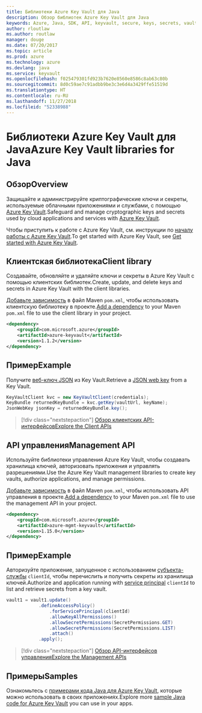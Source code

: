 ```yaml
---
title: Библиотеки Azure Key Vault для Java
description: Обзор библиотек Azure Key Vault для Java
keywords: Azure, Java, SDK, API, keyvault, secure, keys, secrets, vault
author: rloutlaw
ms.author: routlaw
manager: douge
ms.date: 07/20/2017
ms.topic: article
ms.prod: azure
ms.technology: azure
ms.devlang: java
ms.service: keyvault
ms.openlocfilehash: f025479301fd923b7620e8560e8586c8ab63c80b
ms.sourcegitcommit: 8d0c59ae7c91adbb9be3c3e6d4a3429ffe51519d
ms.translationtype: HT
ms.contentlocale: ru-RU
ms.lasthandoff: 11/27/2018
ms.locfileid: "52338988"
---
```

# <a name="azure-key-vault-libraries-for-java"></a><span data-ttu-id="c6199-104">Библиотеки Azure Key Vault для Java</span><span class="sxs-lookup"><span data-stu-id="c6199-104">Azure Key Vault libraries for Java</span></span>

## <a name="overview"></a><span data-ttu-id="c6199-105">Обзор</span><span class="sxs-lookup"><span data-stu-id="c6199-105">Overview</span></span>

<span data-ttu-id="c6199-106">Защищайте и администрируйте криптографические ключи и секреты, используемые облачными приложениями и службами, с помощью [Azure Key Vault](/azure/key-vault/).</span><span class="sxs-lookup"><span data-stu-id="c6199-106">Safeguard and manage cryptographic keys and secrets used by cloud applications and services with [Azure Key Vault](/azure/key-vault/).</span></span>

<span data-ttu-id="c6199-107">Чтобы приступить к работе с Azure Key Vault, см. инструкции по [началу работы с Azure Key Vault](/azure/key-vault/key-vault-get-started).</span><span class="sxs-lookup"><span data-stu-id="c6199-107">To get started with Azure Key Vault, see [Get started with Azure Key Vault](/azure/key-vault/key-vault-get-started).</span></span>

## <a name="client-library"></a><span data-ttu-id="c6199-108">Клиентская библиотека</span><span class="sxs-lookup"><span data-stu-id="c6199-108">Client library</span></span>

<span data-ttu-id="c6199-109">Создавайте, обновляйте и удаляйте ключи и секреты в Azure Key Vault с помощью клиентских библиотек.</span><span class="sxs-lookup"><span data-stu-id="c6199-109">Create, update, and delete keys and secrets in Azure Key Vault with the client libraries.</span></span>

<span data-ttu-id="c6199-110">[Добавьте зависимость](https://maven.apache.org/guides/getting-started/index.html#How_do_I_use_external_dependencies) в файл Maven `pom.xml`, чтобы использовать клиентскую библиотеку в проекте.</span><span class="sxs-lookup"><span data-stu-id="c6199-110">[Add a dependency](https://maven.apache.org/guides/getting-started/index.html#How_do_I_use_external_dependencies) to your Maven `pom.xml` file to use the client library in your project.</span></span>  

```XML
<dependency>
    <groupId>com.microsoft.azure</groupId>
    <artifactId>azure-keyvault</artifactId>
    <version>1.1.2</version>
</dependency>
```   

## <a name="example"></a><span data-ttu-id="c6199-111">Пример</span><span class="sxs-lookup"><span data-stu-id="c6199-111">Example</span></span>

<span data-ttu-id="c6199-112">Получите [веб-ключ JSON](https://tools.ietf.org/html/draft-ietf-jose-json-web-key-18) из Key Vault.</span><span class="sxs-lookup"><span data-stu-id="c6199-112">Retrieve a [JSON web key](https://tools.ietf.org/html/draft-ietf-jose-json-web-key-18) from a Key Vault.</span></span>

```java
KeyVaultClient kvc = new KeyVaultClient(credentials);
KeyBundle returnedKeyBundle = kvc.getKey(vaultUrl, keyName);
JsonWebKey jsonKey = returnedKeyBundle.key();
```

> [!div class="nextstepaction"]
> [<span data-ttu-id="c6199-113">Обзор клиентских API-интерфейсов</span><span class="sxs-lookup"><span data-stu-id="c6199-113">Explore the Client APIs</span></span>](/java/api/overview/azure/keyvault/client)


## <a name="management-api"></a><span data-ttu-id="c6199-114">API управления</span><span class="sxs-lookup"><span data-stu-id="c6199-114">Management API</span></span>

<span data-ttu-id="c6199-115">Используйте библиотеки управления Azure Key Vault, чтобы создавать хранилища ключей, авторизовать приложения и управлять разрешениями.</span><span class="sxs-lookup"><span data-stu-id="c6199-115">Use the Azure Key Vault management libraries to create key vaults, authorize applications, and manage permissions.</span></span> 

<span data-ttu-id="c6199-116">[Добавьте зависимость](https://maven.apache.org/guides/getting-started/index.html#How_do_I_use_external_dependencies) в файл Maven `pom.xml`, чтобы использовать API управления в проекте.</span><span class="sxs-lookup"><span data-stu-id="c6199-116">[Add a dependency](https://maven.apache.org/guides/getting-started/index.html#How_do_I_use_external_dependencies) to your Maven `pom.xml` file to use the management API in your project.</span></span>  

```XML
<dependency>
    <groupId>com.microsoft.azure</groupId>
    <artifactId>azure-mgmt-keyvault</artifactId>
    <version>1.15.0</version>
</dependency>
```

## <a name="example"></a><span data-ttu-id="c6199-117">Пример</span><span class="sxs-lookup"><span data-stu-id="c6199-117">Example</span></span>

<span data-ttu-id="c6199-118">Авторизуйте приложение, запущенное с использованием [субъекта-службы](/azure/azure-resource-manager/resource-group-create-service-principal-portal) `clientId`, чтобы перечислить и получить секреты из хранилища ключей.</span><span class="sxs-lookup"><span data-stu-id="c6199-118">Authorize and application running with [service principal](/azure/azure-resource-manager/resource-group-create-service-principal-portal) `clientId` to list and retrieve secrets from a key vault.</span></span> 

```java
vault1 = vault1.update()
            .defineAccessPolicy()
                .forServicePrincipal(clientId)
                .allowKeyAllPermissions()
                .allowSecretPermissions(SecretPermissions.GET)
                .allowSecretPermissions(SecretPermissions.LIST)
                .attach()
            .apply();
```

> [!div class="nextstepaction"]
> [<span data-ttu-id="c6199-119">Обзор API-интерфейсов управления</span><span class="sxs-lookup"><span data-stu-id="c6199-119">Explore the Management APIs</span></span>](/java/api/overview/azure/keyvault/management)


## <a name="samples"></a><span data-ttu-id="c6199-120">Примеры</span><span class="sxs-lookup"><span data-stu-id="c6199-120">Samples</span></span>

<span data-ttu-id="c6199-121">Ознакомьтесь с [примерами кода Java для Azure Key Vault](https://azure.microsoft.com/resources/samples/?platform=java&term=key+vault), которые можно использовать в своих приложениях.</span><span class="sxs-lookup"><span data-stu-id="c6199-121">Explore more [sample Java code for Azure Key Vault](https://azure.microsoft.com/resources/samples/?platform=java&term=key+vault) you can use in your apps.</span></span>
